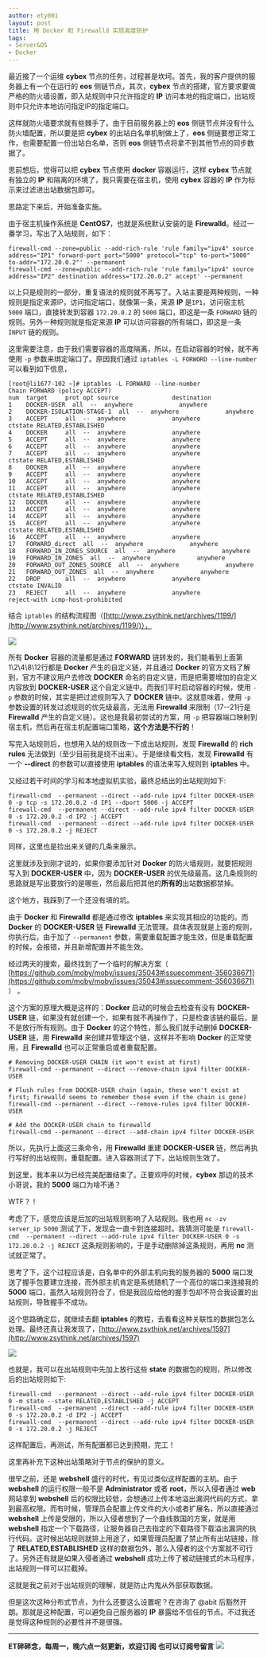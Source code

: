 ```yaml
---
author: ety001
layout: post
title: 用 Docker 和 Firewalld 实现高度防护
tags:
- Server&OS
- Docker
---
```


最近接了一个运维 **cybex** 节点的任务，过程甚是坎坷。首先，我的客户提供的服务器上有一个在运行的 **eos** 侧链节点，其次，**cybex** 节点的搭建，官方要求要做严格的防火墙设置，即入站规则中只允许指定的 **IP** 访问本地的指定端口，出站规则中只允许本地访问指定IP的指定端口。

这样就防火墙要求就有些棘手了。由于目前服务器上的 **eos** 侧链节点并没有什么防火墙配置，所以要是把 **cybex** 的出站白名单机制做上了，**eos** 侧链要想正常工作，也需要配置一份出站白名单，否则 **eos** 侧链节点将拿不到其他节点的同步数据了。

思前想后，觉得可以把 **cybex** 节点使用 **docker** 容器运行，这样 **cybex** 节点就有独立的 **IP** 和隔离的环境了，我只需要在宿主机，使用 **cybex** 容器的 **IP** 作为标示来过滤进出站数据包即可。

思路定下来后，开始准备实施。

由于宿主机操作系统是 **CentOS7**，也就是系统默认安装的是 **Firewalld**。经过一番学习，写出了入站规则，如下：

```
firewall-cmd --zone=public --add-rich-rule 'rule family="ipv4" source address="IP1" forward-port port="5000" protocol="tcp" to-port="5000" to-addr="172.20.0.2"' --permanent
firewall-cmd --zone=public --add-rich-rule 'rule family="ipv4" source address="IP2" destination address="172.20.0.2" accept' --permanent
```

以上只是规则的一部分，重复语法的规则就不再写了。入站主要是两种规则，一种规则是指定来源IP，访问指定端口，就像第一条，来源 **IP** 是`IP1`，访问宿主机 `5000` 端口，直接转发到容器 `172.20.0.2` 的 `5000` 端口，即这是一条 `FORWARD` 链的规则。另外一种规则就是指定来源 **IP** 可以访问容器的所有端口，即这是一条 `INPUT` 链的规则。

这里需要注意，由于我们需要容器的高度隔离，所以，在启动容器的时候，就不再使用 `-p` 参数来绑定端口了。原因我们通过 `iptables -L FORWORD --line-number` 可以看到如下信息，

```
[root@li1677-102 ~]# iptables -L FORWARD --line-number
Chain FORWARD (policy ACCEPT)
num  target     prot opt source               destination
1    DOCKER-USER  all  --  anywhere             anywhere
2    DOCKER-ISOLATION-STAGE-1  all  --  anywhere             anywhere
3    ACCEPT     all  --  anywhere             anywhere             ctstate RELATED,ESTABLISHED
4    DOCKER     all  --  anywhere             anywhere
5    ACCEPT     all  --  anywhere             anywhere
6    ACCEPT     all  --  anywhere             anywhere
7    ACCEPT     all  --  anywhere             anywhere             ctstate RELATED,ESTABLISHED
8    DOCKER     all  --  anywhere             anywhere
9    ACCEPT     all  --  anywhere             anywhere
10   ACCEPT     all  --  anywhere             anywhere
11   ACCEPT     all  --  anywhere             anywhere             ctstate RELATED,ESTABLISHED
12   DOCKER     all  --  anywhere             anywhere
13   ACCEPT     all  --  anywhere             anywhere
14   ACCEPT     all  --  anywhere             anywhere
15   ACCEPT     all  --  anywhere             anywhere             ctstate RELATED,ESTABLISHED
16   ACCEPT     all  --  anywhere             anywhere
17   FORWARD_direct  all  --  anywhere             anywhere
18   FORWARD_IN_ZONES_SOURCE  all  --  anywhere             anywhere
19   FORWARD_IN_ZONES  all  --  anywhere             anywhere
20   FORWARD_OUT_ZONES_SOURCE  all  --  anywhere             anywhere
21   FORWARD_OUT_ZONES  all  --  anywhere             anywhere
22   DROP       all  --  anywhere             anywhere             ctstate INVALID
23   REJECT     all  --  anywhere             anywhere             reject-with icmp-host-prohibited
```

结合 `iptables` 的结构流程图（[http://www.zsythink.net/archives/1199/](http://www.zsythink.net/archives/1199/)），

![](https://steemeditor.com/storage/images/JtTZMLQZLKqcFjL4baLqyxsSZ8N4LYcFmyDBZDrm.png)

所有 **Docker** 容器的流量都是通过 **FORWARD** 链转发的，我们能看到上面第1\2\4\8\12行都是 **Docker** 产生的自定义链，并且通过 **Docker** 的官方文档了解到，官方不建议用户去修改 **DOCKER** 命名的自定义链，而是把需要增加的自定义内容放到 **DOCKER-USER** 这个自定义链中。而我们平时启动容器的时候，使用 `-p` 参数的时候，其实是把过滤规则写入了 **DOCKER** 链中。这就意味着，使用 `-p` 参数设置的转发过滤规则的优先级最高，无法用 **Firewalld** 来限制（17--21行是 **Firewalld** 产生的自定义链）。这也是我最初尝试的方案，用 `-p` 把容器端口映射到宿主机，然后再在宿主机配置端口策略，**这个方法是不行的**！

写完入站规则后，也想用入站的规则改一下成出站规则，发现 **Firewalld** 的 **rich rules** 无法做到（至少目前我是绕不出来）。于是继续看文档，发现 **Firewalld** 有一个 **--direct** 的参数可以直接使用 **iptables** 的语法来写入规则到 **iptables** 中。

又经过若干时间的学习和本地虚拟机实验，最终总结出的出站规则如下:

```
firewall-cmd  --permanent --direct --add-rule ipv4 filter DOCKER-USER 0 -p tcp -s 172.20.0.2 -d IP1 --dport 5000 -j ACCEPT
firewall-cmd  --permanent --direct --add-rule ipv4 filter DOCKER-USER 0 -s 172.20.0.2 -d IP2 -j ACCEPT
firewall-cmd  --permanent --direct --add-rule ipv4 filter DOCKER-USER 0 -s 172.20.0.2 -j REJECT
```

同样，这里也是捡出来关键的几条来展示。

这里就涉及到刚才说的，如果你要添加针对 **Docker** 的防火墙规则，就要把规则写入到 **DOCKER-USER** 中，因为 **DOCKER-USER** 的优先级最高。这几条规则的思路就是写出要放行的是哪些，然后最后把其他的**所有的**出站数据都禁掉。

这个地方，我踩到了一个还没有填的坑。

由于 **Docker** 和 **Firewalld** 都是通过修改 **iptables** 来实现其相应的功能的。而 **Docker** 的 **DOCKER-USER** 链 **Firewalld** 无法管理。具体表现就是上面的规则，你执行后，由于加了 `--permanent` 参数，需要重载配置才能生效，但是重载配置的时候，会报错，并且新增配置并不能生效。

经过两天的搜索，最终找到了一个临时的解决方案（ [https://github.com/moby/moby/issues/35043#issuecomment-356036671](https://github.com/moby/moby/issues/35043#issuecomment-356036671) ） 。

这个方案的原理大概是这样的：**Docker** 启动的时候会去检查有没有 **DOCKER-USER** 链，如果没有就创建一个，如果有就不再操作了，只是检查该链的最后，是不是放行所有规则。由于 **Docker** 的这个特性，那么我们就手动删掉 **DOCKER-USER** 链，用 **Firewalld** 来创建并管理这个链，这样并不影响 **Docker** 的正常使用，且 **Firewalld** 也可以正常重启或者重载配置。

```
# Removing DOCKER-USER CHAIN (it won't exist at first)
firewall-cmd --permanent --direct --remove-chain ipv4 filter DOCKER-USER

# Flush rules from DOCKER-USER chain (again, these won't exist at first; firewalld seems to remember these even if the chain is gone)
firewall-cmd --permanent --direct --remove-rules ipv4 filter DOCKER-USER

# Add the DOCKER-USER chain to firewalld
firewall-cmd --permanent --direct --add-chain ipv4 filter DOCKER-USER
```

所以，先执行上面这三条命令，用 **Firewalld** 重建 **DOCKER-USER** 链，然后再执行写好的出站规则，重载配置。进入容器测试了下，出站规则生效了。

到这里，我本来以为已经完美配置结束了。正要欢呼的时候，**cybex** 那边的技术小哥说，我的 **5000** 端口为啥不通？

WTF？！

考虑了下，感觉应该是后加的出站规则影响了入站规则。我也用 `nc -zv server_ip 5000` 测试了下，发现会一直卡到连接超时。我猜测可能是 `firewall-cmd  --permanent --direct --add-rule ipv4 filter DOCKER-USER 0 -s 172.20.0.2 -j REJECT` 这条规则影响的，于是手动删除掉这条规则，再用 **nc** 测试就正常了。

思考了下，这个过程应该是，白名单中的外部主机向我的服务器的 **5000** 端口发送了握手包要建立连接，而外部主机肯定是系统随机了一个高位的端口来连接我的 **5000** 端口，虽然入站规则符合了，但是我回应给他的握手包却不符合我设置的出站规则，导致握手不成功。

这个思路确定后，就继续去翻 **iptables** 的教程，去看看这种关联性的数据包怎么处理。最终还真让我发现了，[http://www.zsythink.net/archives/1597](http://www.zsythink.net/archives/1597)

![](https://steemeditor.com/storage/images/I3d5w4nJSBbIu20reYo7QscJFoESVMO2XTKGbxpn.png)

也就是，我可以在出站规则中先加上放行这些 **state** 的数据包的规则，所以修改后的出站规则如下:

```
firewall-cmd  --permanent --direct --add-rule ipv4 filter DOCKER-USER 0 -m state --state RELATED,ESTABLISHED -j ACCEPT
firewall-cmd  --permanent --direct --add-rule ipv4 filter DOCKER-USER 0 -s 172.20.0.2 -d IP2 -j ACCEPT
firewall-cmd  --permanent --direct --add-rule ipv4 filter DOCKER-USER 0 -s 172.20.0.2 -j REJECT
```

这样配置后，再测试，所有配置都已达到预期，完工！

这里再补充下这种出站策略对于节点的保护的意义。

很早之前，还是 **webshell** 盛行的时代，有见过类似这样配置的主机。由于 **webshell** 的运行权限一般不是 **Administrator** 或者 **root**，所以入侵者通过 **web** 网站拿到 **webshell** 后的权限比较低，会想通过上传本地溢出漏洞代码的方式，拿到最高权限。而有时候，管理员会配置上传文件的大小或者扩展名，所以直接通过 **webshell** 上传是受限的，所以入侵者想到了一个曲线救国的方案，就是用 **webshell** 指定一个下载路径，让服务器自己去指定的下载路径下载溢出漏洞的执行代码。这时候出站规则就排上用途了，如果管理员配置了禁止所有出站链接，除了 **RELATED,ESTABLISHED** 这样的数据包外，那么入侵者的这个方案就不可行了。另外还有就是如果入侵者通过 **webshell** 成功上传了被动链接式的木马程序，出站规则一样可以拦截掉。

这就是我之前对于出站规则的理解，就是防止内鬼从外部获取数据。

但是这次这种分布式节点，为什么还要这么设置呢？在咨询了 @abit 后豁然开朗。那就是这种配置，可以避免自己服务器的 **IP** 暴露给不信任的节点。不过我还是觉得这种规则的必要性并不是很强。

---
**ET碎碎念，每周一，晚六点一刻更新，欢迎订阅**
**也可以订阅号留言**
![](/img/wechat-subscribe.jpg)
